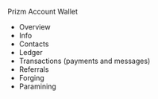 Prizm Account Wallet
- Overview
- Info
- Contacts
- Ledger
- Transactions (payments and messages)
- Referrals
- Forging
- Paramining
